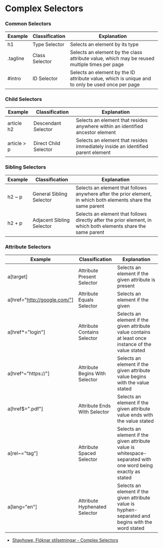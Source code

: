# Complex Selectors

### Common Selectors 

| Example  | Classification  | Explanation  |  
|---|---|---|
| h1 | Type Selector | Selects an element by its type |
| .tagline	| Class Selector | Selects an element by the class attribute value, which may be reused multiple times per page |
| #intro | ID Selector |	Selects an element by the ID attribute value, which is unique and to only be used once per page |

### Child Selectors

| Example | Classification | Explanation |
|---|---|---|
| article h2 | Descendant Selector | Selects an element that resides anywhere within an identified ancestor element |
| article > p | Direct Child Selector | Selects an element that resides immediately inside an identified parent element |

### Sibling Selectors 

| Example | Classification | Explanation |
|---|---|---|
| h2 ~ p | General Sibling Selector | Selects an element that follows anywhere after the prior element, in which both elements share the same parent |
| h2 + p | Adjacent Sibling Selector | Selects an element that follows directly after the prior element, in which both elements share the same parent |

### Attribute Selectors 

| Example | Classification | Explanation |
|---|---|---|
| a[target] | Attribute Present Selector | Selects an element if the given attribute is present |
| a[href="http://google.com/"] | Attribute Equals Selector | Selects an element if the given | attribute value exactly matches the value stated |
| a[href*="login"] | Attribute Contains Selector | Selects an element if the given attribute value contains at least once instance of the value stated |
| a[href^="https://"] | Attribute Begins With Selector | Selects an element if the given attribute value begins with the value stated |
| a[href$=".pdf"] | Attribute Ends With Selector | Selects an element if the given attribute value ends with the value stated |
| a[rel~="tag"] | Attribute Spaced Selector | Selects an element if the given attribute value is whitespace-separated with one word being exactly as stated |
| a[lang="en"] | Attribute Hyphenated Selector | Selects an element if the given attribute value is hyphen-separated and begins with the word stated |

* [Shayhowe, Flóknar stílsetningar - Complex Selectors](https://learn.shayhowe.com/advanced-html-css/complex-selectors/)
